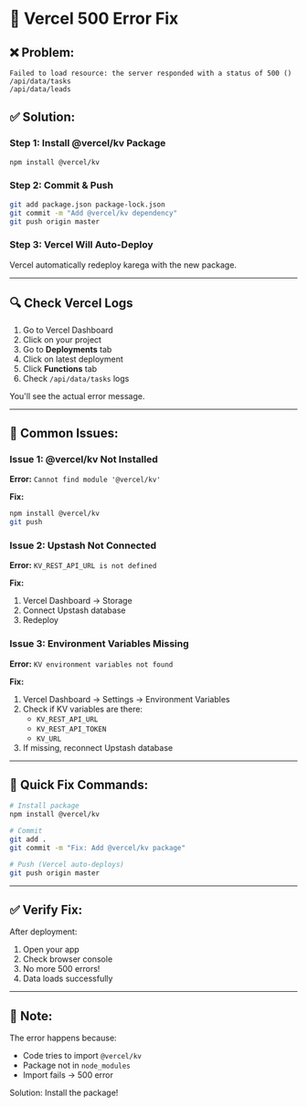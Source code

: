 # 🔧 Vercel 500 Error Fix

## ❌ Problem:
```
Failed to load resource: the server responded with a status of 500 ()
/api/data/tasks
/api/data/leads
```

## ✅ Solution:

### Step 1: Install @vercel/kv Package

```bash
npm install @vercel/kv
```

### Step 2: Commit & Push

```bash
git add package.json package-lock.json
git commit -m "Add @vercel/kv dependency"
git push origin master
```

### Step 3: Vercel Will Auto-Deploy

Vercel automatically redeploy karega with the new package.

---

## 🔍 Check Vercel Logs

1. Go to Vercel Dashboard
2. Click on your project
3. Go to **Deployments** tab
4. Click on latest deployment
5. Click **Functions** tab
6. Check `/api/data/tasks` logs

You'll see the actual error message.

---

## 🎯 Common Issues:

### Issue 1: @vercel/kv Not Installed
**Error:** `Cannot find module '@vercel/kv'`

**Fix:**
```bash
npm install @vercel/kv
git push
```

### Issue 2: Upstash Not Connected
**Error:** `KV_REST_API_URL is not defined`

**Fix:**
1. Vercel Dashboard → Storage
2. Connect Upstash database
3. Redeploy

### Issue 3: Environment Variables Missing
**Error:** `KV environment variables not found`

**Fix:**
1. Vercel Dashboard → Settings → Environment Variables
2. Check if KV variables are there:
   - `KV_REST_API_URL`
   - `KV_REST_API_TOKEN`
   - `KV_URL`
3. If missing, reconnect Upstash database

---

## 🚀 Quick Fix Commands:

```bash
# Install package
npm install @vercel/kv

# Commit
git add .
git commit -m "Fix: Add @vercel/kv package"

# Push (Vercel auto-deploys)
git push origin master
```

---

## ✅ Verify Fix:

After deployment:
1. Open your app
2. Check browser console
3. No more 500 errors!
4. Data loads successfully

---

## 📝 Note:

The error happens because:
- Code tries to import `@vercel/kv`
- Package not in `node_modules`
- Import fails → 500 error

Solution: Install the package!
